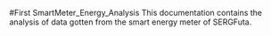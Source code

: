 #First SmartMeter_Energy_Analysis
This documentation contains the analysis of data gotten from the smart energy meter of SERGFuta. 
